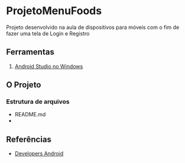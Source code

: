 # ProjetoMenuFoods

Projeto desenvolvido na aula de dispositivos para móveis com o fim de fazer uma tela de Login e Registro

## Ferramentas

1. [Android Studio no Windows](https://developer.android.com/studio/)

## O Projeto

### Estrutura de arquivos 

- README.md
- 
## Referências
- [Developers Android](https://developer.android.com/guide/topics/ui/notifiers/toasts?hl=pt-br#kotlin)
